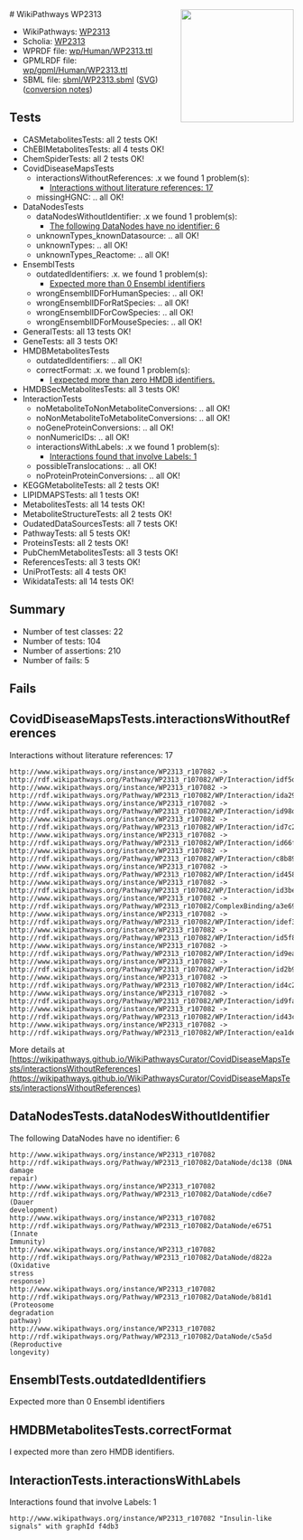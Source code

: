 <img style="float: right; width: 200px" src="../logo.png" />
# WikiPathways WP2313

* WikiPathways: [WP2313](https://identifiers.org/wikipathways:WP2313)
* Scholia: [WP2313](https://scholia.toolforge.org/wikipathways/WP2313)
* WPRDF file: [wp/Human/WP2313.ttl](../wp/Human/WP2313.ttl)
* GPMLRDF file: [wp/gpml/Human/WP2313.ttl](../wp/gpml/Human/WP2313.ttl)
* SBML file: [sbml/WP2313.sbml](../sbml/WP2313.sbml) ([SVG](../sbml/WP2313.svg)) ([conversion notes](../sbml/WP2313.txt))

## Tests
* CASMetabolitesTests: all 2 tests OK!
* ChEBIMetabolitesTests: all 4 tests OK!
* ChemSpiderTests: all 2 tests OK!
* CovidDiseaseMapsTests
    * interactionsWithoutReferences: .x we found 1 problem(s):
        * [Interactions without literature references: 17](#9701cce8)
    * missingHGNC: .. all OK!
* DataNodesTests
    * dataNodesWithoutIdentifier: .x we found 1 problem(s):
        * [The following DataNodes have no identifier: 6](#d2d32fa5)
    * unknownTypes_knownDatasource: .. all OK!
    * unknownTypes: .. all OK!
    * unknownTypes_Reactome: .. all OK!
* EnsemblTests
    * outdatedIdentifiers: .x. we found 1 problem(s):
        * [Expected more than 0 Ensembl identifiers](#f44398b7)
    * wrongEnsemblIDForHumanSpecies: .. all OK!
    * wrongEnsemblIDForRatSpecies: .. all OK!
    * wrongEnsemblIDForCowSpecies: .. all OK!
    * wrongEnsemblIDForMouseSpecies: .. all OK!
* GeneralTests: all 13 tests OK!
* GeneTests: all 3 tests OK!
* HMDBMetabolitesTests
    * outdatedIdentifiers: .. all OK!
    * correctFormat: .x. we found 1 problem(s):
        * [I expected more than zero HMDB identifiers.](#ad154c1e)
* HMDBSecMetabolitesTests: all 3 tests OK!
* InteractionTests
    * noMetaboliteToNonMetaboliteConversions: .. all OK!
    * noNonMetaboliteToMetaboliteConversions: .. all OK!
    * noGeneProteinConversions: .. all OK!
    * nonNumericIDs: .. all OK!
    * interactionsWithLabels: .x we found 1 problem(s):
        * [Interactions found that involve Labels: 1](#630d2678)
    * possibleTranslocations: .. all OK!
    * noProteinProteinConversions: .. all OK!
* KEGGMetaboliteTests: all 2 tests OK!
* LIPIDMAPSTests: all 1 tests OK!
* MetabolitesTests: all 14 tests OK!
* MetaboliteStructureTests: all 2 tests OK!
* OudatedDataSourcesTests: all 7 tests OK!
* PathwayTests: all 5 tests OK!
* ProteinsTests: all 2 tests OK!
* PubChemMetabolitesTests: all 3 tests OK!
* ReferencesTests: all 3 tests OK!
* UniProtTests: all 4 tests OK!
* WikidataTests: all 14 tests OK!


## Summary

* Number of test classes: 22
* Number of tests: 104
* Number of assertions: 210
* Number of fails: 5

## Fails

<a name="9701cce8" />

## CovidDiseaseMapsTests.interactionsWithoutReferences

Interactions without literature references: 17
```
http://www.wikipathways.org/instance/WP2313_r107082 -> http://rdf.wikipathways.org/Pathway/WP2313_r107082/WP/Interaction/idf5d46ea5
http://www.wikipathways.org/instance/WP2313_r107082 -> http://rdf.wikipathways.org/Pathway/WP2313_r107082/WP/Interaction/ida293497b
http://www.wikipathways.org/instance/WP2313_r107082 -> http://rdf.wikipathways.org/Pathway/WP2313_r107082/WP/Interaction/id98d96a57
http://www.wikipathways.org/instance/WP2313_r107082 -> http://rdf.wikipathways.org/Pathway/WP2313_r107082/WP/Interaction/id7c2bea8f
http://www.wikipathways.org/instance/WP2313_r107082 -> http://rdf.wikipathways.org/Pathway/WP2313_r107082/WP/Interaction/id66f46233
http://www.wikipathways.org/instance/WP2313_r107082 -> http://rdf.wikipathways.org/Pathway/WP2313_r107082/WP/Interaction/c8b89
http://www.wikipathways.org/instance/WP2313_r107082 -> http://rdf.wikipathways.org/Pathway/WP2313_r107082/WP/Interaction/id45855ca0
http://www.wikipathways.org/instance/WP2313_r107082 -> http://rdf.wikipathways.org/Pathway/WP2313_r107082/WP/Interaction/id3be9044e
http://www.wikipathways.org/instance/WP2313_r107082 -> http://rdf.wikipathways.org/Pathway/WP2313_r107082/ComplexBinding/a3e69
http://www.wikipathways.org/instance/WP2313_r107082 -> http://rdf.wikipathways.org/Pathway/WP2313_r107082/WP/Interaction/idef34bebb
http://www.wikipathways.org/instance/WP2313_r107082 -> http://rdf.wikipathways.org/Pathway/WP2313_r107082/WP/Interaction/id5f8928d9
http://www.wikipathways.org/instance/WP2313_r107082 -> http://rdf.wikipathways.org/Pathway/WP2313_r107082/WP/Interaction/id9eaaace1
http://www.wikipathways.org/instance/WP2313_r107082 -> http://rdf.wikipathways.org/Pathway/WP2313_r107082/WP/Interaction/id2b98bb7b
http://www.wikipathways.org/instance/WP2313_r107082 -> http://rdf.wikipathways.org/Pathway/WP2313_r107082/WP/Interaction/id4c215f69
http://www.wikipathways.org/instance/WP2313_r107082 -> http://rdf.wikipathways.org/Pathway/WP2313_r107082/WP/Interaction/id9fa508f8
http://www.wikipathways.org/instance/WP2313_r107082 -> http://rdf.wikipathways.org/Pathway/WP2313_r107082/WP/Interaction/id43cd63bf
http://www.wikipathways.org/instance/WP2313_r107082 -> http://rdf.wikipathways.org/Pathway/WP2313_r107082/WP/Interaction/ea1de
```

More details at [https://wikipathways.github.io/WikiPathwaysCurator/CovidDiseaseMapsTests/interactionsWithoutReferences](https://wikipathways.github.io/WikiPathwaysCurator/CovidDiseaseMapsTests/interactionsWithoutReferences)

<a name="d2d32fa5" />

## DataNodesTests.dataNodesWithoutIdentifier

The following DataNodes have no identifier: 6
```
http://www.wikipathways.org/instance/WP2313_r107082 http://rdf.wikipathways.org/Pathway/WP2313_r107082/DataNode/dc138 (DNA 
damage
repair)
http://www.wikipathways.org/instance/WP2313_r107082 http://rdf.wikipathways.org/Pathway/WP2313_r107082/DataNode/cd6e7 (Dauer
development)
http://www.wikipathways.org/instance/WP2313_r107082 http://rdf.wikipathways.org/Pathway/WP2313_r107082/DataNode/e6751 (Innate 
Immunity)
http://www.wikipathways.org/instance/WP2313_r107082 http://rdf.wikipathways.org/Pathway/WP2313_r107082/DataNode/d822a (Oxidative 
stress 
response)
http://www.wikipathways.org/instance/WP2313_r107082 http://rdf.wikipathways.org/Pathway/WP2313_r107082/DataNode/b81d1 (Proteosome 
degradation 
pathway)
http://www.wikipathways.org/instance/WP2313_r107082 http://rdf.wikipathways.org/Pathway/WP2313_r107082/DataNode/c5a5d (Reproductive
longevity)
```

<a name="f44398b7" />

## EnsemblTests.outdatedIdentifiers

Expected more than 0 Ensembl identifiers
<a name="ad154c1e" />

## HMDBMetabolitesTests.correctFormat

I expected more than zero HMDB identifiers.
<a name="630d2678" />

## InteractionTests.interactionsWithLabels

Interactions found that involve Labels: 1
```
http://www.wikipathways.org/instance/WP2313_r107082 "Insulin-like 
signals" with graphId f4db3
```

